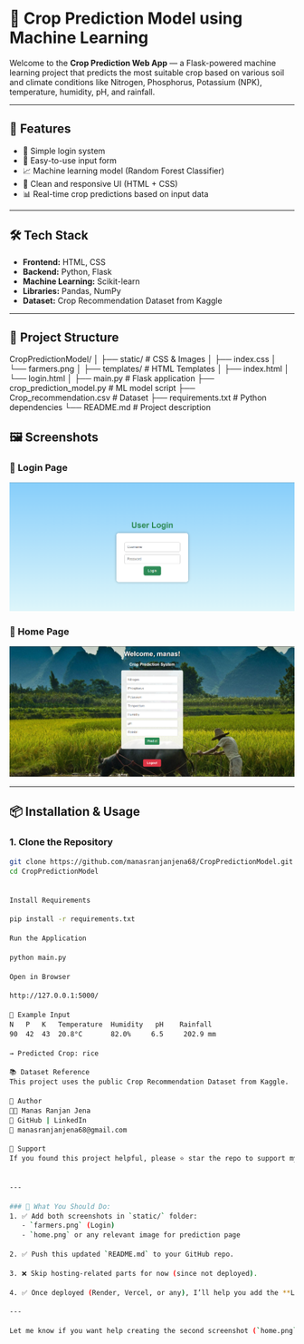 # 🌾 Crop Prediction Model using Machine Learning

Welcome to the **Crop Prediction Web App** — a Flask-powered machine learning project that predicts the most suitable crop based on various soil and climate conditions like Nitrogen, Phosphorus, Potassium (NPK), temperature, humidity, pH, and rainfall.

---

## 🧠 Features

- 🔐 Simple login system
- 🧾 Easy-to-use input form
- 📈 Machine learning model (Random Forest Classifier)
- 🎨 Clean and responsive UI (HTML + CSS)
- 📊 Real-time crop predictions based on input data

---

## 🛠️ Tech Stack

- **Frontend:** HTML, CSS
- **Backend:** Python, Flask
- **Machine Learning:** Scikit-learn
- **Libraries:** Pandas, NumPy
- **Dataset:** Crop Recommendation Dataset from Kaggle

---

## 📂 Project Structure

CropPredictionModel/
│
├── static/ # CSS & Images
│ ├── index.css
│ └── farmers.png
│
├── templates/ # HTML Templates
│ ├── index.html
│ └── login.html
│
├── main.py # Flask application
├── crop_prediction_model.py # ML model script
├── Crop_recommendation.csv # Dataset
├── requirements.txt # Python dependencies
└── README.md # Project description


## 🖼️ Screenshots

### 🔐 Login Page
![Login Page](./static/login-page.png)

### 🏡 Home Page
![Home Page](./static/home-page.png)



---

## 📦 Installation & Usage

### 1. Clone the Repository
```bash
git clone https://github.com/manasranjanjena68/CropPredictionModel.git
cd CropPredictionModel


Install Requirements

pip install -r requirements.txt

Run the Application

python main.py

Open in Browser

http://127.0.0.1:5000/

🧪 Example Input
N	P	K	Temperature	 Humidity	pH	  Rainfall
90	42	43	20.8°C	     82.0%	   6.5	   202.9 mm

→ Predicted Crop: rice

📚 Dataset Reference
This project uses the public Crop Recommendation Dataset from Kaggle.

🙌 Author
👨‍💻 Manas Ranjan Jena
🔗 GitHub | LinkedIn
📧 manasranjanjena68@gmail.com
 
🌟 Support
If you found this project helpful, please ⭐ star the repo to support my work.


---

### 📌 What You Should Do:
1. ✅ Add both screenshots in `static/` folder:
   - `farmers.png` (Login)
   - `home.png` or any relevant image for prediction page

2. ✅ Push this updated `README.md` to your GitHub repo.

3. ❌ Skip hosting-related parts for now (since not deployed).

4. ✅ Once deployed (Render, Vercel, or any), I’ll help you add the **Live Preview** section.

---

Let me know if you want help creating the second screenshot (`home.png`) or need a banner for your GitHub repo.




